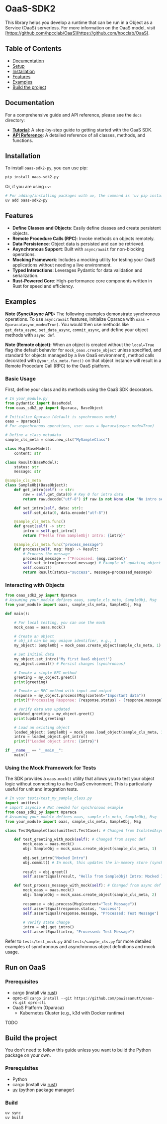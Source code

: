 # OaaS-SDK2

This library helps you develop a runtime that can be run in a  Object as a Service (OaaS) serverless. For more information on the OaaS model, visit [https://github.com/hpcclab/OaaS](https://github.com/hpcclab/OaaS).

## Table of Contents
- [Documentation](#documentation)
- [Setup](#setup)
- [Installation](#installation)
- [Features](#features)
- [Examples](#examples)
- [Build the project](#build-the-project)

## Documentation

For a comprehensive guide and API reference, please see the `docs` directory:

- **[Tutorial](docs/tutorial.md)**: A step-by-step guide to getting started with the OaaS SDK.
- **[API Reference](docs/reference.md)**: A detailed reference of all classes, methods, and functions.



## Installation

To install `oaas-sdk2-py`, you can use pip:

```bash
pip install oaas-sdk2-py
```
Or, if you are using `uv`:
```bash
# For adding/installing packages with uv, the command is 'uv pip install'
uv add oaas-sdk2-py
```

## Features

- **Define Classes and Objects**: Easily define classes and create persistent objects.
- **Remote Procedure Calls (RPC)**: Invoke methods on objects remotely.
- **Data Persistence**: Object data is persisted and can be retrieved.
- **Asynchronous Support**: Built with `async/await` for non-blocking operations.
- **Mocking Framework**: Includes a mocking utility for testing your OaaS applications without needing a live environment.
- **Typed Interactions**: Leverages Pydantic for data validation and serialization.
- **Rust-Powered Core**: High-performance core components written in Rust for speed and efficiency.


## Examples

**Note (Sync/Async API):** The following examples demonstrate synchronous operations. To use `async/await` features, initialize Oparaca with `oaas = Oparaca(async_mode=True)`. You would then use methods like `get_data_async`, `set_data_async`, `commit_async`, and define your object methods with `async def`. 

**Note (Remote object):** When an object is created without the `local=True` flag (the default behavior for `mock_oaas.create_object` unless specified, and standard for objects managed by a live OaaS environment), method calls decorated with `@your_cls_meta.func()` on that object instance will result in a Remote Procedure Call (RPC) to the OaaS platform.

### Basic Usage

First, define your class and its methods using the OaaS SDK decorators.

```python
# In your_module.py
from pydantic import BaseModel
from oaas_sdk2_py import Oparaca, BaseObject

# Initialize Oparaca (default is synchronous mode)
oaas = Oparaca()
# For asynchronous operations, use: oaas = Oparaca(async_mode=True)

# Define a class metadata
sample_cls_meta = oaas.new_cls("MySampleClass")

class Msg(BaseModel):
    content: str

class Result(BaseModel):
    status: str
    message: str

@sample_cls_meta
class SampleObj(BaseObject):
    def get_intro(self) -> str:
        raw = self.get_data(0) # Key 0 for intro data
        return raw.decode("utf-8") if raw is not None else "No intro set."

    def set_intro(self, data: str):
        self.set_data(0, data.encode("utf-8"))

    @sample_cls_meta.func()
    def greet(self) -> str:
        intro = self.get_intro()
        return f"Hello from SampleObj! Intro: {intro}"

    @sample_cls_meta.func("process_message")
    def process(self, msg: Msg) -> Result:
        # Process the message
        processed_message = f"Processed: {msg.content}"
        self.set_intro(processed_message) # Example of updating object state
        self.commit()
        return Result(status="success", message=processed_message)

```

### Interacting with Objects

```python
from oaas_sdk2_py import Oparaca
# Assuming your_module defines oaas, sample_cls_meta, SampleObj, Msg
from your_module import oaas, sample_cls_meta, SampleObj, Msg 

def main(): 

    # For local testing, you can use the mock
    mock_oaas = oaas.mock()

    # Create an object
    # obj_id can be any unique identifier, e.g., 1
    my_object: SampleObj = mock_oaas.create_object(sample_cls_meta, 1)

    # Set initial data
    my_object.set_intro("My first OaaS object!")
    my_object.commit() # Persist changes (synchronous)

    # Invoke a simple RPC method
    greeting = my_object.greet()
    print(greeting)

    # Invoke an RPC method with input and output
    response = my_object.process(Msg(content="Important data"))
    print(f"Processing Response: {response.status} - {response.message}")

    # Verify data was updated
    updated_greeting = my_object.greet()
    print(updated_greeting)

    # Load an existing object
    loaded_object: SampleObj = mock_oaas.load_object(sample_cls_meta, 1)
    intro = loaded_object.get_intro()
    print(f"Loaded object intro: {intro}")

if __name__ == "__main__":
    main()
```

### Using the Mock Framework for Tests

The SDK provides a `oaas.mock()` utility that allows you to test your object logic without connecting to a live OaaS environment. This is particularly useful for unit and integration tests.

```python
# In your tests/test_my_sample_class.py
import unittest
# import asyncio # Not needed for synchronous example
from oaas_sdk2_py import Oparaca
# Assuming your_module defines oaas, sample_cls_meta, SampleObj, Msg
from your_module import oaas, sample_cls_meta, SampleObj, Msg

class TestMySampleClass(unittest.TestCase): # Changed from IsolatedAsyncioTestCase

    def test_greeting_with_mock(self): # Changed from async def
        mock_oaas = oaas.mock()
        obj: SampleObj = mock_oaas.create_object(sample_cls_meta, 1)
        
        obj.set_intro("Mocked Intro")
        obj.commit() # In mock, this updates the in-memory store (synchronous)
        
        result = obj.greet()
        self.assertEqual(result, "Hello from SampleObj! Intro: Mocked Intro")

    def test_process_message_with_mock(self): # Changed from async def
        mock_oaas = oaas.mock()
        obj: SampleObj = mock_oaas.create_object(sample_cls_meta, 2)
        
        response = obj.process(Msg(content="Test Message"))
        self.assertEqual(response.status, "success")
        self.assertEqual(response.message, "Processed: Test Message")
        
        # Verify state change
        intro = obj.get_intro()
        self.assertEqual(intro, "Processed: Test Message")

```

Refer to `tests/test_mock.py` and `tests/sample_cls.py` for more detailed examples of synchronous and asynchronous object definitions and mock usage.


## Run on OaaS


### Prerequisites
- cargo (install via [rust](https://rustup.rs/))
- oprc-cli `cargo install --git https://github.com/pawissanutt/oaas-rs.git oprc-cli`
- OaaS Platform (Oparaca)
    - Kubernetes Cluster (e.g., k3d with Docker runtime)


TODO


## Build the project

You don't need to follow this guide unless you want to build the Python package on your own.

### Prerequisites
- Python
- cargo (install via [rust](https://rustup.rs/))
- [uv](https://github.com/astral-sh/uv) (python package manager)

### Build

```bash
uv sync
uv build
```


